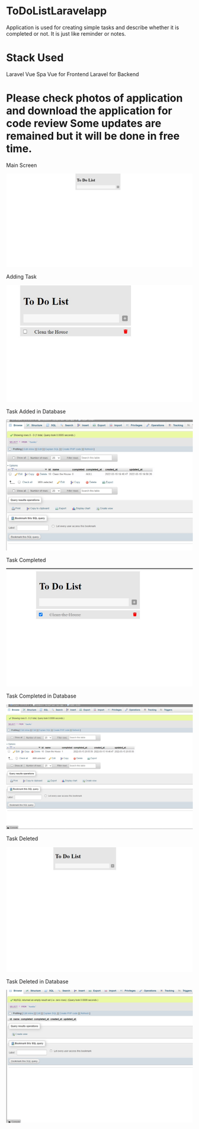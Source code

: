 # ToDoListLaravelapp

Application is used for creating simple tasks and describe whether it is completed or not. It is just like reminder or notes.

# Stack Used

Laravel Vue Spa
Vue for Frontend
Laravel for Backend

# Please check photos of application and download the application for code review Some updates are remained but it will be done in free time.

Main Screen

![App Screenshot](img/TodoMainScreen.jpg)

Adding Task

![App Screenshot](img/addingTask.jpg)

Task Added in Database

![App Screenshot](img/Taskadded.jpg)

Task Completed 

![App Screenshot](img/TaskCompleted.jpg)

Task Completed in Database

![App Screenshot](img/taskCompletedDB.jpg)

Task Deleted 

![App Screenshot](img/TaskDeletedAPP.jpg)

Task Deleted in Database

![App Screenshot](img/TaskdeletedDB.jpg)

